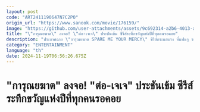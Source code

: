 ```yaml
---
layout: post
code: "ART2411190647N7C2PO"
origin_url: "https://www.sanook.com/movie/176159/"
image: "https://github.com/user-attachments/assets/9c692314-a2b6-4013-a609-cdd2362d051d"
title: "\"การุณยฆาต\" ลงจอ! \"ต่อ-เจเจ\" ประชันเข้ม ซีรีส์ระทึกขวัญแห่งปีที่ทุกคนรอคอย"
description: "ประกาศฉาย \"การุณยฆาต SPARE ME YOUR MERCY\" ซีรีส์กระแสแรง ที่แฟนๆ รอคอยของปีนี้ การเจอกันของ \"ต่อ ธนภพ\" และ \"เจเจ-กฤษณภูมิ\" แท็กทีมโชว์ฝีมือในซีรีส์ระทึกขวัญ เมื่อฆาตกรรมกลายเป็นจุดเปลี่ยนแห่งความสัมพันธ์..."
category: "ENTERTAINMENT"
language: "th"
date: 2024-11-19T06:56:26.675Z
---
```


# "การุณยฆาต" ลงจอ! "ต่อ-เจเจ" ประชันเข้ม ซีรีส์ระทึกขวัญแห่งปีที่ทุกคนรอคอย